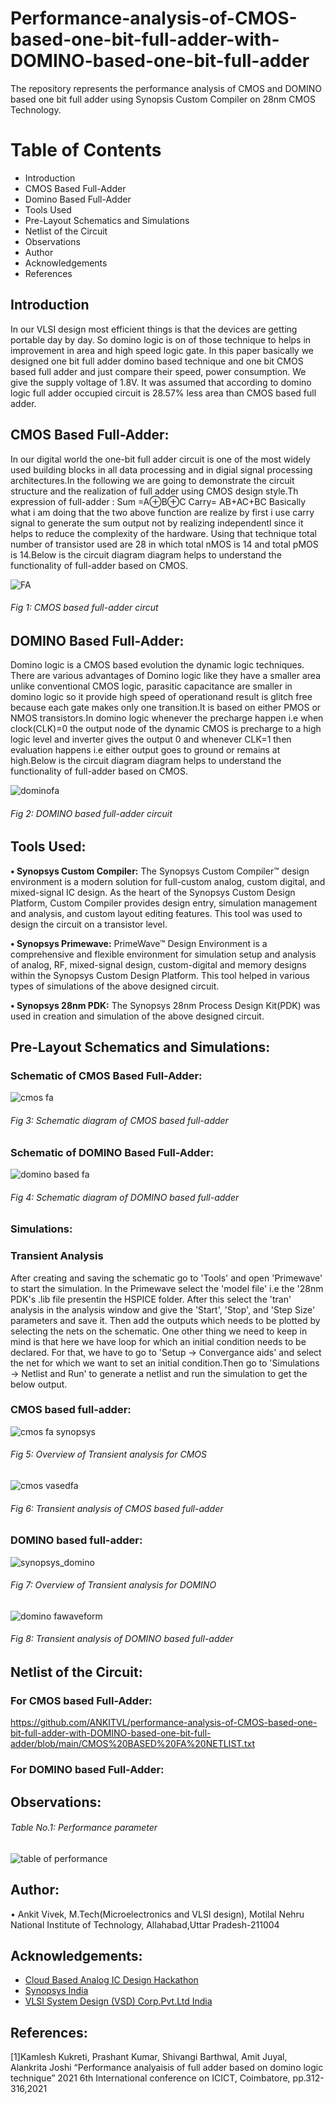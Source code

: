 # Performance-analysis-of-CMOS-based-one-bit-full-adder-with-DOMINO-based-one-bit-full-adder
The repository represents the performance analysis of CMOS and DOMINO based one bit full adder using Synopsis Custom Compiler on 28nm CMOS Technology.
# Table of Contents
- Introduction
- CMOS Based Full-Adder
- Domino Based Full-Adder
- Tools Used
- Pre-Layout Schematics and Simulations
- Netlist of the Circuit
- Observations
- Author
- Acknowledgements
- References 
## Introduction
In our VLSI design most efficient things is that the devices are getting portable day by day. So domino logic is on of those technique to helps in improvement in area and high speed logic gate. In this paper basically we designed one bit full adder domino based technique and one bit CMOS based full adder and just compare their speed, power consumption. We give the supply voltage of 1.8V. It was assumed that according to domino logic full adder occupied circuit is 28.57% less area than CMOS based full adder.
## CMOS Based Full-Adder:
In our digital world the one-bit full adder circuit is one of the most widely used building blocks in all data processing and in digial signal processing architectures.In the following we are going to demonstrate the circuit structure and the realization of full adder using CMOS design style.Th expression of full-adder :
                                                              Sum =A⊕B⊕C  Carry= AB+AC+BC
Basically what i am doing that the two above function are realize by first i use carry signal to generate the sum output not by realizing independentl since it helps to reduce the complexity of the hardware. Using that technique total number of transistor used are 28 in which total nMOS is 14 and total pMOS is 14.Below is the circuit diagram diagram helps to understand the functionality of full-adder based on CMOS.

![FA](https://user-images.githubusercontent.com/94243690/155888747-0a4e8643-b282-414d-ac9c-b38eff90e61c.png)
###### Fig 1: CMOS based full-adder circut

## DOMINO Based Full-Adder:
Domino logic is a CMOS based evolution the dynamic logic techniques. There are various advantages of Domino logic like they have a smaller area unlike conventional CMOS logic, parasitic capacitance are smaller in domino logic so it provide high speed of operationand result is glitch free because each gate makes only one transition.It is based on either PMOS or NMOS transistors.In domino logic whenever the precharge happen i.e when clock(CLK)=0 the output node of the dynamic CMOS is precharge to a high logic level and inverter gives the output 0 and whenever CLK=1 then evaluation happens i.e either output goes to ground or remains at high.Below is the circuit diagram diagram helps to understand the functionality of full-adder based on CMOS.

![dominofa](https://user-images.githubusercontent.com/94243690/155888759-ea3c67c7-d65e-4d32-96fa-a5d85e69dff1.png)
###### Fig 2: DOMINO based full-adder circuit

## Tools Used:
**• Synopsys Custom Compiler:**
The Synopsys Custom Compiler™ design environment is a modern solution for full-custom analog, custom digital, and mixed-signal IC design. As the heart of the Synopsys Custom Design Platform, Custom Compiler provides design entry, simulation management and analysis, and custom layout editing features. This tool was used to design the circuit on a transistor level.

**• Synopsys Primewave:**
PrimeWave™ Design Environment is a comprehensive and flexible environment for simulation setup and analysis of analog, RF, mixed-signal design, custom-digital and memory designs within the Synopsys Custom Design Platform. This tool helped in various types of simulations of the above designed circuit.

**• Synopsys 28nm PDK:**
The Synopsys 28nm Process Design Kit(PDK) was used in creation and simulation of the above designed circuit.
## Pre-Layout Schematics and Simulations:
### Schematic of CMOS Based Full-Adder:
![cmos fa](https://user-images.githubusercontent.com/94243690/155883052-9c9bfca4-6557-4eb1-a933-cc93d4d62985.png)
###### Fig 3: Schematic diagram of CMOS based full-adder
### Schematic of DOMINO Based Full-Adder:
![domino based fa](https://user-images.githubusercontent.com/94243690/155883146-536205c3-ea37-41ba-860d-fc5c5105dc16.png)
###### Fig 4: Schematic diagram of DOMINO based full-adder
### Simulations:

### Transient Analysis
After creating and saving the schematic go to 'Tools' and open 'Primewave' to start the simulation. In the Primewave select the 'model file' i.e the '28nm PDK's .lib file presentin the HSPICE folder. After this select the 'tran' analysis in the analysis window and give the 'Start', 'Stop', and 'Step Size' parameters and save it. Then add the outputs which needs to be plotted by selecting the nets on the schematic.
One other thing we need to keep in mind is that here we have loop for which an initial condition needs to be declared. For that, we have to go to 'Setup -> Convergance aids' and select the net for which we want to set an initial condition.Then go to 'Simulations -> Netlist and Run' to generate a netlist and run the simulation to get the below output.

### CMOS based full-adder:
![cmos fa synopsys](https://user-images.githubusercontent.com/94243690/155883254-74d8b392-2a8a-4f76-8250-f891e9ece038.png)
###### Fig 5: Overview of Transient analysis for CMOS
![cmos vasedfa](https://user-images.githubusercontent.com/94243690/155883294-d525c2d0-b447-43e5-8741-7a575a4c7c06.png)
###### Fig 6: Transient analysis of CMOS based full-adder

### DOMINO based full-adder:
![synopsys_domino](https://user-images.githubusercontent.com/94243690/155883402-cd3afd17-a307-4cf6-ac8b-985881383588.png)
###### Fig 7: Overview of Transient analysis for DOMINO
![domino fawaveform](https://user-images.githubusercontent.com/94243690/155883438-7f29dcfe-96f0-4e51-914a-ae0c686d889b.png)
###### Fig 8: Transient analysis of DOMINO based full-adder

## Netlist of the Circuit:
### For CMOS based Full-Adder:
https://github.com/ANKITVL/performance-analysis-of-CMOS-based-one-bit-full-adder-with-DOMINO-based-one-bit-full-adder/blob/main/CMOS%20BASED%20FA%20NETLIST.txt
### For DOMINO based Full-Adder: 


## Observations:
###### Table No.1: Performance parameter
![table of performance](https://user-images.githubusercontent.com/94243690/155883946-5cfe31bd-5f7d-44c8-86b7-df7a1bdbcd64.png)
## Author:
• Ankit Vivek, M.Tech(Microelectronics and VLSI design), Motilal Nehru National Institute of Technology, Allahabad,Uttar Pradesh-211004
## Acknowledgements:
- [Cloud Based  Analog IC Design Hackathon](https://pages.github.com/)
- [Synopsys India](https://pages.github.com/)
- [VLSI System Design (VSD) Corp.Pvt.Ltd India](https://pages.github.com/)
## References:
[1]Kamlesh Kukreti, Prashant Kumar, Shivangi Barthwal, Amit Juyal, Alankrita Joshi “Performance analyaisis of full adder based on domino logic technique” 2021 6th International conference on ICICT, Coimbatore, pp.312-316,2021







                              
